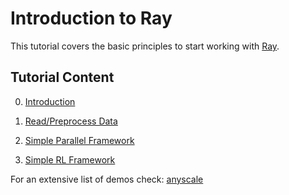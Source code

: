 # Introduction to Ray

This tutorial covers the basic principles to start working with [Ray](https://www.ray.io/).

## Tutorial Content

0. [Introduction](ray_intro.ipynb)

1. [Read/Preprocess Data](ray_data.ipynb)

2. [Simple Parallel Framework](ray_train.ipynb)

3. [Simple RL Framework](ray_rl.ipynb)

For an extensive list of demos check: [anyscale](https://github.com/anyscale/academy/tree/main)